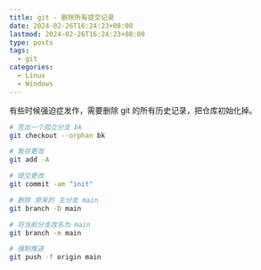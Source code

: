 ```yaml
---
title: git - 删除所有提交记录
date: 2024-02-26T16:24:23+08:00
lastmod: 2024-02-26T16:24:23+08:00
type: posts
tags:
  - git
categories:
  - Linux
  - Windows
---
```


有些时候强迫症发作，需要删除 git 的所有历史记录，把仓库初始化掉。

```bash
# 签出一个孤立分支 bk
git checkout --orphan bk

# 暂存更改
git add -A

# 提交更改
git commit -am "init"

# 删除 原来的 主分支 main
git branch -D main

# 将当前分支改名为 main
git branch -m main

# 强制推送
git push -f origin main
```
